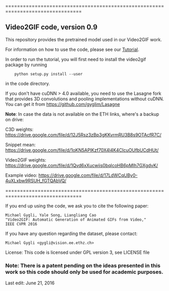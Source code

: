 ================================================================================

## Video2GIF code, version 0.9

This repository provides the pretrained model used in our Video2GIF work.


For information on how to use the code, please see our [Tutorial](./video2gif_tutorial.ipynb).

In order to run the tutorial, you will first need to install the video2gif package by running
```
    python setup.py install --user
```

in the code directory.

If you don't have cuDNN > 4.0 available, you need to use the Lasagne fork that provides 3D convolutions and pooling implementations without cuDNN. You can get it from https://github.com/gyglim/Lasagne

__Note__: In case the data is not available on the ETH links, where's a backup on drive:

C3D weights: https://drive.google.com/file/d/12J5Rsz3zBp3gKKvrmRU3B8s9OTAcfR7C/

Snippet mean: https://drive.google.com/file/d/1oKN5APlKzf70X4l4K4CIcuOUfbUCdHUt/

Video2GIF weights: https://drive.google.com/file/d/1Qvd6xXucwiis0bqlcoHB6pMIh7GXgdvK/

Example video: https://drive.google.com/file/d/17LdWCqUBy0-4uXLxbw9RSUH_fGTQAbVQ/

================================================================================

If you end up using the code, we ask you to cite the following paper:

    Michael Gygli, Yale Song, Liangliang Cao
    "Video2GIF: Automatic Generation of Animated GIFs from Video,"
    IEEE CVPR 2016

If you have any question regarding the dataset, please contact:

    Michael Gygli <gygli@vision.ee.ethz.ch>

License: This code is licensed under GPL version 3, see LICENSE file

### Note: There is a patent pending on the ideas presented in this work so this code should only be used for academic purposes.

   
Last edit: June 21, 2016
